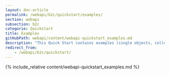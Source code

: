 ```yaml
---
layout: doc-article
permalink: /webapi/b2c/quickstart/examples/
section: webapi
subsection: b2c
categorie: Quickstart
title: Examples
gitHubPath: webapi/content/webapi-quickstart_examples.md
description: "This Quick Start contains examples (single objects, collections, geo-json object) of curl requests to Groupe PSA’s REST APIs."
redirect_from: 
    - /webapi/b2c/quickstart/
---
```

{% include_relative content/webapi-quickstart_examples.md %}
